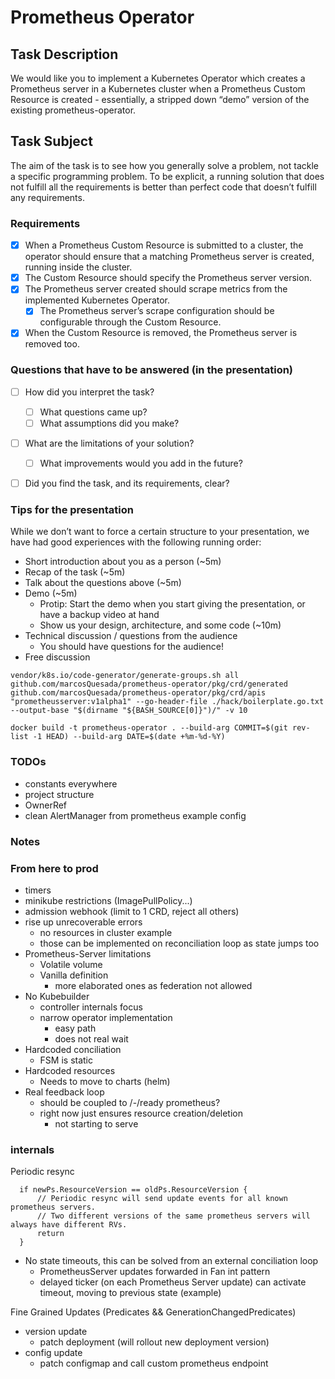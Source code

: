 # Prometheus Operator

## Task Description
We would like you to implement a Kubernetes Operator which creates a Prometheus server in a Kubernetes cluster when a Prometheus Custom Resource is created - essentially, a stripped down “demo” version of the existing prometheus-operator.

## Task Subject
The aim of the task is to see how you generally solve a problem, not tackle a specific programming problem.
To be explicit, a running solution that does not fulfill all the requirements is better than perfect code that doesn’t fulfill any requirements.

### Requirements
- [X] When a Prometheus Custom Resource is submitted to a cluster, the operator should ensure that a matching Prometheus server is created, running inside the cluster.
- [X] The Custom Resource should specify the Prometheus server version.
- [X] The Prometheus server created should scrape metrics from the implemented Kubernetes Operator.
  - [X] The Prometheus server’s scrape configuration should be configurable through the Custom Resource.
- [X] When the Custom Resource is removed, the Prometheus server is removed too.

### Questions that have to be answered (in the presentation)
- [ ] How did you interpret the task?
  - [ ] What questions came up?
  - [ ] What assumptions did you make?
- [ ] What are the limitations of your solution?
  - [ ] What improvements would you add in the future?
- [ ] Did you find the task, and its requirements, clear?


### Tips for the presentation
While we don’t want to force a certain structure to your presentation, we have had good experiences with the following running order:
- Short introduction about you as a person (~5m)
- Recap of the task (~5m)
- Talk about the questions above (~5m)
- Demo (~5m)
  - Protip: Start the demo when you start giving the presentation, or have a backup video at hand
  - Show us your design, architecture, and some code (~10m)
- Technical discussion / questions from the audience
  - You should have questions for the audience!
- Free discussion


```
vendor/k8s.io/code-generator/generate-groups.sh all github.com/marcosQuesada/prometheus-operator/pkg/crd/generated github.com/marcosQuesada/prometheus-operator/pkg/crd/apis "prometheusserver:v1alpha1" --go-header-file ./hack/boilerplate.go.txt --output-base "$(dirname "${BASH_SOURCE[0]}")/" -v 10 
```

```
docker build -t prometheus-operator . --build-arg COMMIT=$(git rev-list -1 HEAD) --build-arg DATE=$(date +%m-%d-%Y)

```

### TODOs
- constants everywhere
- project structure
- OwnerRef
- clean AlertManager from prometheus example config

### Notes
### From here to prod
- timers
- minikube restrictions (ImagePullPolicy...)
- admission webhook (limit to 1 CRD, reject all others)
- rise up unrecoverable errors
  - no resources in cluster example
  - those can be implemented on reconciliation loop as state jumps too
- Prometheus-Server limitations
  - Volatile volume
  - Vanilla definition
    - more elaborated ones as federation not allowed
- No Kubebuilder
  - controller internals focus
  - narrow operator implementation
    - easy path
    - does not real wait
- Hardcoded conciliation
  - FSM is static
- Hardcoded resources
  - Needs to move to charts (helm)
- Real feedback loop
  - should be coupled to /-/ready prometheus?
  - right now just ensures resource creation/deletion
    - not starting to serve

### internals
Periodic resync
```
  if newPs.ResourceVersion == oldPs.ResourceVersion {
      // Periodic resync will send update events for all known prometheus servers.
      // Two different versions of the same prometheus servers will always have different RVs.
      return
  }
```
- No state timeouts, this can be solved from an external conciliation loop
  - PrometheusServer updates forwarded in Fan int pattern
  - delayed ticker (on each Prometheus Server update) can activate timeout, moving to previous state (example)

Fine Grained Updates (Predicates && GenerationChangedPredicates)
- version update
  - patch deployment (will rollout new deployment version)
- config update
  - patch configmap and call custom prometheus endpoint